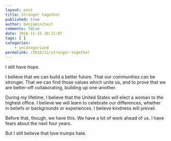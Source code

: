 ```yaml
---
layout: post
title: Stronger together
published: true
author: benjaminchait
comments: false
date: 2016-11-15 10:11:07
tags: [ ]
categories:
    - uncategorized
permalink: /2016/11/stronger-together
---
```

I still have hope.&nbsp;

I believe that we can build a better future. That our communities can be stronger. That we can find those values which unite us, and to prove that we are better-off collaborating, building up one-another.&nbsp;

During my lifetime, I believe that the United States will elect a woman to the highest office. I believe we will learn to celebrate our differences, whether in beliefs or backgrounds or experiences. I believe kindness will prevail.&nbsp;

Before that, though, we have this. We have a lot of work ahead of us. I have fears about the next four years.&nbsp;

But I still believe that love trumps hate.&nbsp;
